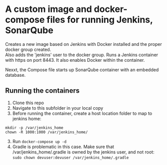 # A custom image and docker-compose files for running Jenkins, SonarQube

Creates a new image based on Jenkins with Docker installed and the proper docker group created.  
Also adds the 'jenkins' user to the docker group.
Runs a Jenkins container with https on port 8443.
It also enables Docker within the container.

Nexxt, the Compose file starts up SonarQube container with an embedded database.

## Running the containers
1) Clone this repo
2) Navigate to this subfolder in your local copy
3) Before running the container, create a host location folder to map to jenkins home:
```
mkdir -p /var/jenkins_home
chown -R 1000:1000 /var/jenkins_home/
```
3) Run ```docker-compose up -d```
4) Gradle is problematic in this case.  Make sure that /var/jenkins_home/.gradle is owned by the jenkins user, and not root:
```sudo chown devuser:devuser /var/jenkins_home/.gradle```